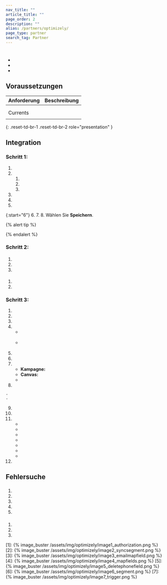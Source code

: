 ```yaml
---
nav_title: ""
article_title: ""
page_order: 2
description: ""
alias: /partners/optimizely/
page_type: partner
search_tag: Partner
---
```


# 

> 



- 
- 
- 

## Voraussetzungen

| Anforderung                     | Beschreibung |
|----------------------------------|-------------|
|  |  |
|                |  |
| Currents                         |  |
|          |  |
{: .reset-td-br-1 .reset-td-br-2 role="presentation" }

## Integration

### Schritt 1: 

1. 
2.  
    1. 
    2. 
    2. 
3. 
4. 
5.   



{:start="6"}
6\. 
7\. 
8\. Wählen Sie **Speichern**.



{% alert tip %}
 
{% endalert %}

### Schritt 2: 

 



#### 



1. 
2. 
3. 



#### 

 

1. 
2. 



### Schritt 3: 



1. 
2. 
3. 
4. 
   -  <br><br>
   -    <br><br>
5. 
6. 
7. 
    - **Kampagne:**  
    - **Canvas:**  
    -  
8.   
    
    -  
    -  
9. 
10. 
11. 
    -  
    -  
    -   
    -  
    - 
    -  
    -  
12.  

## Fehlersuche

### 



1. 
2. 
3.  
4.  
5. 

### 



1. 
2. 
3. 

[1]: {% image_buster /assets/img/optimizely/image1_authorization.png %}
[2]: {% image_buster /assets/img/optimizely/image2_syncsegment.png %}
[3]: {% image_buster /assets/img/optimizely/image3_emailmapfield.png %}
[4]: {% image_buster /assets/img/optimizely/image4_mapfields.png %}
[5]: {% image_buster /assets/img/optimizely/image5_deletephonefield.png %}
[6]: {% image_buster /assets/img/optimizely/image6_segment.png %}
[7]: {% image_buster /assets/img/optimizely/image7_trigger.png %} 